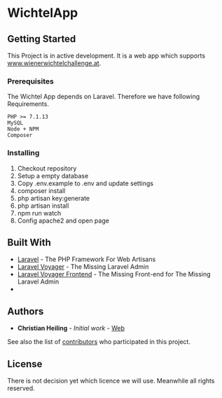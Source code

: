 # WichtelApp

## Getting Started

This Project is in active development. It is a web app which supports www.wienerwichtelchallenge.at.

### Prerequisites

The Wichtel App depends on Laravel. Therefore we have following Requirements.
```
PHP >= 7.1.13
MySQL
Node + NPM
Composer
```

### Installing

1. Checkout repository
2. Setup a empty database
3. Copy .env.example to .env and update settings
4. composer install
5. php artisan key:generate
6. php artisan install
7. npm run watch
8. Config apache2 and open page

## Built With

* [Laravel](https://laravel.com) - The PHP Framework For Web Artisans
* [Laravel Voyager](https://laravelvoyager.com/) - The Missing Laravel Admin
* [Laravel Voyager Frontend](https://github.com/pvtl/voyager-frontend) - The Missing Front-end for The Missing Laravel Admin
* 

## Authors

* **Christian Heiling** - *Initial work* - [Web](https://www.christian-heiling.com)

See also the list of [contributors](https://github.com/your/project/contributors) who participated in this project.

## License

There is not decision yet which licence we will use. Meanwhile all rights reserved.
